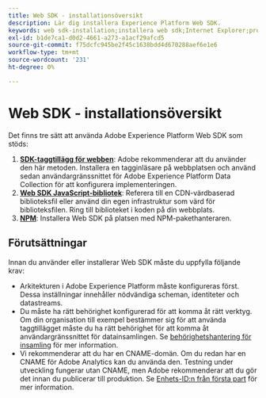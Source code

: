 ```yaml
---
title: Web SDK - installationsöversikt
description: Lär dig installera Experience Platform Web SDK.
keywords: web sdk-installation;installera web sdk;Internet Explorer;promise;npm-paket
exl-id: b1de7ca1-d0d2-4661-a273-a1acf29afcd5
source-git-commit: f75dcfc945be2f45c1638bdd4d670288aef6e1e6
workflow-type: tm+mt
source-wordcount: '231'
ht-degree: 0%

---
```


# Web SDK - installationsöversikt

Det finns tre sätt att använda Adobe Experience Platform Web SDK som stöds:

1. **[SDK-taggtillägg för webben](extension.md)**: Adobe rekommenderar att du använder den här metoden. Installera en tagginläsare på webbplatsen och använd sedan användargränssnittet för Adobe Experience Platform Data Collection för att konfigurera implementeringen.
1. **[Web SDK JavaScript-bibliotek](library.md)**: Referera till en CDN-värdbaserad biblioteksfil eller använd din egen infrastruktur som värd för biblioteksfilen. Ring till biblioteket i koden på din webbplats.
1. **[NPM](npm.md)**: Installera Web SDK på platsen med NPM-pakethanteraren.

## Förutsättningar

Innan du använder eller installerar Web SDK måste du uppfylla följande krav:

* Arkitekturen i Adobe Experience Platform måste konfigureras först. Dessa inställningar innehåller nödvändiga scheman, identiteter och datastreams.
* Du måste ha rätt behörighet konfigurerad för att komma åt rätt verktyg. Om din organisation till exempel bestämmer sig för att använda taggtillägget måste du ha rätt behörighet för att komma åt användargränssnittet för datainsamlingen. Se [behörighetshantering för insamling](https://experienceleague.adobe.com/docs/experience-platform/collection/permissions.html) för mer information.
* Vi rekommenderar att du har en CNAME-domän. Om du redan har en CNAME för Adobe Analytics kan du använda den. Testning under utveckling fungerar utan CNAME, men Adobe rekommenderar att du gör det innan du publicerar till produktion. Se [Enhets-ID:n från första part](../identity/first-party-device-ids.md) för mer information.
